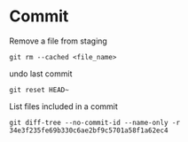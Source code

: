 # Commit

Remove a file from staging

```
git rm --cached <file_name>
```

undo last commit

```
git reset HEAD~
```

List files included in a commit

```
git diff-tree --no-commit-id --name-only -r 34e3f235fe69b330c6ae2bf9c5701a58f1a62ec4

```
